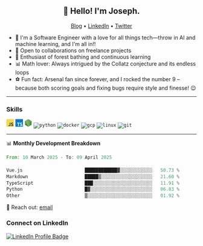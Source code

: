 <h2 align="center">👋 Hello! I'm Joseph.</h2>
<p align="center">
  <a href="https://ngugi-dev-blog-page.vercel.app/blog/">Blog</a> •
  <a href="https://www.linkedin.com/in/dev-joseph">LinkedIn</a> •
  <a href="#">Twitter</a> 
</p>


- 🔭 I'm a Software Engineer with a love for all things tech—throw in AI and machine learning, and I'm all in!!
- 💬 Open to collaborations on freelance projects
- 🌳 Enthusiast of forest bathing and continuous learning
- 📊 Math lover: Always intrigued by the Collatz conjecture and its endless loops
- ⚽ Fun fact: Arsenal fan since forever, and I rocked the number 9 – because both scoring goals and fixing bugs require style and finesse! 😉

-------


### Skills
<code><img height="20" alt="javascript" src="https://raw.githubusercontent.com/github/explore/80688e429a7d4ef2fca1e82350fe8e3517d3494d/topics/javascript/javascript.png"></code>
<code><img height="20" alt="typescript" src="https://raw.githubusercontent.com/github/explore/80688e429a7d4ef2fca1e82350fe8e3517d3494d/topics/typescript/typescript.png"></code>
<code><img height="20" alt="nodejs" src="https://raw.githubusercontent.com/github/explore/80688e429a7d4ef2fca1e82350fe8e3517d3494d/topics/nodejs/nodejs.png"></code>
<code><img height="20" alt="python" src="https://cdn.cdnlogo.com/logos/p/3/python.svg"></code>
<code><img height="20" alt="docker" src="https://cdn.worldvectorlogo.com/logos/docker.svg"></code>
<code><img height="20" alt="gcp" src="https://cdn.cdnlogo.com/logos/g/75/google-cloud.svg"></code>
<code><img height="20" alt="linux" src="https://cdn.cdnlogo.com/logos/l/21/linux-tux.svg"></code>
<code><img height="20" alt="git" src="https://cdn.worldvectorlogo.com/logos/git-icon.svg"></code>

-------

📊 **Monthly Development Breakdown**

<!--START_SECTION:waka-->

```rust
From: 10 March 2025 - To: 09 April 2025

Vue.js                       ████████████▓░░░░░░░░░░░░   50.73 %
Markdown                     █████▒░░░░░░░░░░░░░░░░░░░   21.60 %
TypeScript                   ███░░░░░░░░░░░░░░░░░░░░░░   11.91 %
Python                       █▓░░░░░░░░░░░░░░░░░░░░░░░   06.83 %
Other                        ▒░░░░░░░░░░░░░░░░░░░░░░░░   01.92 %
```

<!--END_SECTION:waka-->

📧 Reach out: [email](mailto:josephngugi.dev@gmail.com)

### Connect on LinkedIn
[![LinkedIn Profile Badge](https://img.shields.io/badge/LinkedIn-2D9CDB?style=for-the-badge&logo=linkedin&logoColor=white)](https://www.linkedin.com/in/dev-joseph)
